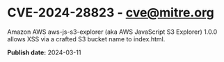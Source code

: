 # CVE-2024-28823 - cve@mitre.org

Amazon AWS aws-js-s3-explorer (aka AWS JavaScript S3 Explorer) 1.0.0 allows XSS via a crafted S3 bucket name to index.html.

**Publish date:** 2024-03-11
